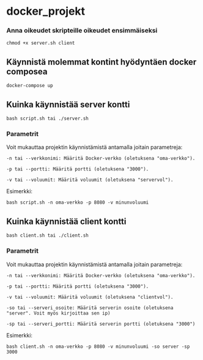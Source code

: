 # docker_projekt

### Anna oikeudet skripteille oikeudet ensimmäiseksi

    chmod +x server.sh client

## Käynnistä molemmat kontint hyödyntäen docker composea
    
    docker-compose up
    
## Kuinka käynnistää server kontti

    bash script.sh tai ./server.sh

### Parametrit

Voit mukauttaa projektin käynnistämistä antamalla joitain parametreja:

    -n tai --verkkonimi: Määritä Docker-verkko (oletuksena "oma-verkko").

    -p tai --portti: Määritä portti (oletuksena "3000").

    -v tai --voluumit: Määritä voluumit (oletuksena "servervol").

Esimerkki:

    bash script.sh -n oma-verkko -p 8080 -v minunvoluumi

## Kuinka käynnistää client kontti

    bash client.sh tai ./client.sh

### Parametrit

Voit mukauttaa projektin käynnistämistä antamalla joitain parametreja:

    -n tai --verkkonimi: Määritä Docker-verkko (oletuksena "oma-verkko").

    -p tai --portti: Määritä portti (oletuksena "3000").

    -v tai --voluumit: Määritä voluumit (oletuksena "clientvol").

    -so tai --serveri_osoite: Määritä serverin osoite (oletuksena "server". Voit myös kirjoittaa sen ip)

    -sp tai --serveri_portti: Määritä serverin portti (oletuksena "3000")

Esimerkki:

    bash client.sh -n oma-verkko -p 8080 -v minunvoluumi -so server -sp 3000
